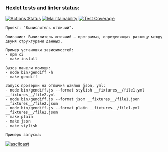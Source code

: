 ### Hexlet tests and linter status:
[![Actions Status](https://github.com/Vandopal/frontend-project-46/workflows/hexlet-check/badge.svg)](https://github.com/Vandopal/frontend-project-46/actions)
[![Maintainability](https://api.codeclimate.com/v1/badges/b4f710fcd370dcc880f3/maintainability)](https://codeclimate.com/github/Vandopal/frontend-project-46)
[![Test Coverage](https://api.codeclimate.com/v1/badges/b4f710fcd370dcc880f3/test_coverage)](https://codeclimate.com/github/Vandopal/frontend-project-46/test_coverage)
```
Проект: "Вычислитель отличий".

Описание: Вычислитель отличий – программа, определяющая разницу между двумя структурами данных.

Пример установки зависимостей:
- npm ci
- make install

Вызов панели помощи: 
- node bin/gendiff -h
- make gendiff

Запуск проверки на отличия файлов json, yml:
- node bin/gendiff.js --format stylish __fixtures__/file1.yml __fixtures__/file2.yml
- node bin/gendiff.js --format json __fixtures__/file1.json __fixtures__/file2.json
- node bin/gendiff.js --format plain __fixtures__/file1.yml __fixtures__/file2.json
- make plain
- make json
- make stylish

Примеры запуска:
```
[![asciicast](https://asciinema.org/a/596121.svg)](https://asciinema.org/a/kDxYRUo4MzfQLPOQ5runtZ5Z1)
